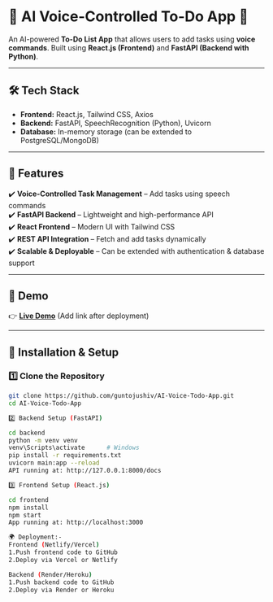 # 🎤 AI Voice-Controlled To-Do App 🚀  

An AI-powered **To-Do List App** that allows users to add tasks using **voice commands**. Built using **React.js (Frontend)** and **FastAPI (Backend with Python)**.

---

## 🛠️ Tech Stack  
- **Frontend:** React.js, Tailwind CSS, Axios  
- **Backend:** FastAPI, SpeechRecognition (Python), Uvicorn  
- **Database:** In-memory storage (can be extended to PostgreSQL/MongoDB)  

---

## 📌 Features  
✔️ **Voice-Controlled Task Management** – Add tasks using speech commands  
✔️ **FastAPI Backend** – Lightweight and high-performance API  
✔️ **React Frontend** – Modern UI with Tailwind CSS  
✔️ **REST API Integration** – Fetch and add tasks dynamically  
✔️ **Scalable & Deployable** – Can be extended with authentication & database support  

---

## 🎥 Demo  
👉 **[Live Demo](#)** (Add link after deployment)  

---

## 🚀 Installation & Setup  

### 1️⃣ **Clone the Repository**
```sh
git clone https://github.com/guntojushiv/AI-Voice-Todo-App.git
cd AI-Voice-Todo-App

2️⃣ Backend Setup (FastAPI)

cd backend
python -m venv venv
venv\Scripts\activate      # Windows
pip install -r requirements.txt
uvicorn main:app --reload
API running at: http://127.0.0.1:8000/docs

3️⃣ Frontend Setup (React.js)

cd frontend
npm install
npm start
App running at: http://localhost:3000

🌍 Deployment:-
Frontend (Netlify/Vercel)
1.Push frontend code to GitHub
2.Deploy via Vercel or Netlify

Backend (Render/Heroku)
1.Push backend code to GitHub
2.Deploy via Render or Heroku
